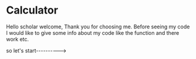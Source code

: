 
# Calculator
Hello scholar welcome, Thank you for choosing me.
Before seeing my code I would like to give some info about my code like the function and there work etc.

so let's start---------->
